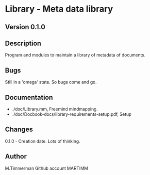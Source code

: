 # Library - Meta data library

## Version 0.1.0

## Description

Program and modules to maintain a library of metadata of documents. 

## Bugs

Still in a 'omega' state. So bugs come and go.

## Documentation

* ./doc/Library.mm, Freemind mindmapping.
* ./doc/Docbook-docs/library-requirements-setup.pdf, Setup

## Changes

0.1.0   - Creation date. Lots of thinking.

## Author
  M.Timmerman
  Github account MARTIMM
